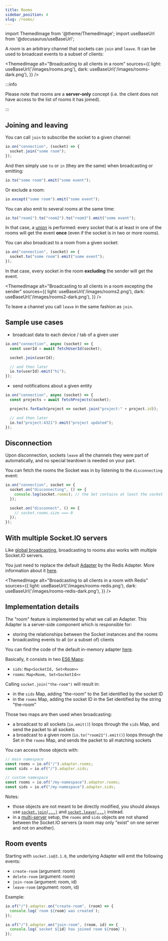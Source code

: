 ```yaml
---
title: Rooms
sidebar_position: 4
slug: /rooms/
---
```


import ThemedImage from '@theme/ThemedImage';
import useBaseUrl from '@docusaurus/useBaseUrl';

A *room* is an arbitrary channel that sockets can `join` and `leave`. It can be used to broadcast events to a subset of clients:

<ThemedImage
  alt="Broadcasting to all clients in a room"
  sources={{
    light: useBaseUrl('/images/rooms.png'),
    dark: useBaseUrl('/images/rooms-dark.png'),
  }}
/>

:::info

Please note that rooms are a **server-only** concept (i.e. the client does not have access to the list of rooms it has joined).

:::

## Joining and leaving

You can call `join` to subscribe the socket to a given channel:

```js
io.on("connection", (socket) => {
  socket.join("some room");
});
```

And then simply use `to` or `in` (they are the same) when broadcasting or emitting:

```js
io.to("some room").emit("some event");
```

Or exclude a room:

```js
io.except("some room").emit("some event");
```

You can also emit to several rooms at the same time:

```js
io.to("room1").to("room2").to("room3").emit("some event");
```

In that case, a <a href="https://en.wikipedia.org/wiki/Union_(set_theory)">union</a> is performed: every socket that is at least in one of the rooms will get the event **once** (even if the socket is in two or more rooms).

You can also broadcast to a room from a given socket:

```js
io.on("connection", (socket) => {
  socket.to("some room").emit("some event");
});
```

In that case, every socket in the room **excluding** the sender will get the event.

<ThemedImage
  alt="Broadcasting to all clients in a room excepting the sender"
  sources={{
    light: useBaseUrl('/images/rooms2.png'),
    dark: useBaseUrl('/images/rooms2-dark.png'),
  }}
/>

To leave a channel you call `leave` in the same fashion as `join`.

## Sample use cases

- broadcast data to each device / tab of a given user

```js
io.on("connection", async (socket) => {
  const userId = await fetchUserId(socket);

  socket.join(userId);

  // and then later
  io.to(userId).emit("hi");
});
```

- send notifications about a given entity

```js
io.on("connection", async (socket) => {
  const projects = await fetchProjects(socket);

  projects.forEach(project => socket.join("project:" + project.id));

  // and then later
  io.to("project:4321").emit("project updated");
});
```

## Disconnection

Upon disconnection, sockets `leave` all the channels they were part of automatically, and no special teardown is needed on your part.

You can fetch the rooms the Socket was in by listening to the `disconnecting` event:

```js
io.on("connection", socket => {
  socket.on("disconnecting", () => {
    console.log(socket.rooms); // the Set contains at least the socket ID
  });

  socket.on("disconnect", () => {
    // socket.rooms.size === 0
  });
});
```

## With multiple Socket.IO servers

Like [global broadcasting](broadcasting-events.md#with-multiple-socketio-servers), broadcasting to rooms also works with multiple Socket.IO servers.

You just need to replace the default [Adapter](../08-Miscellaneous/glossary.md#adapter) by the Redis Adapter. More information about it [here](../05-Adapters/adapter-redis.md).

<ThemedImage
  alt="Broadcasting to all clients in a room with Redis"
  sources={{
    light: useBaseUrl('/images/rooms-redis.png'),
    dark: useBaseUrl('/images/rooms-redis-dark.png'),
  }}
/>

## Implementation details

The "room" feature is implemented by what we call an Adapter. This Adapter is a server-side component which is responsible for:

- storing the relationships between the Socket instances and the rooms
- broadcasting events to all (or a subset of) clients

You can find the code of the default in-memory adapter [here](https://github.com/socketio/socket.io-adapter).

Basically, it consists in two [ES6 Maps](https://developer.mozilla.org/en-US/docs/Web/JavaScript/Reference/Global_Objects/Map):

- `sids`: `Map<SocketId, Set<Room>>`
- `rooms`: `Map<Room, Set<SocketId>>`

Calling `socket.join("the-room")` will result in:

- in the `sids` Map, adding "the-room" to the Set identified by the socket ID
- in the `rooms` Map, adding the socket ID in the Set identified by the string "the-room"

Those two maps are then used when broadcasting:

- a broadcast to all sockets (`io.emit()`) loops through the `sids` Map, and send the packet to all sockets
- a broadcast to a given room (`io.to("room21").emit()`) loops through the Set in the `rooms` Map, and sends the packet to all matching sockets

You can access those objects with:

```js
// main namespace
const rooms = io.of("/").adapter.rooms;
const sids = io.of("/").adapter.sids;

// custom namespace
const rooms = io.of("/my-namespace").adapter.rooms;
const sids = io.of("/my-namespace").adapter.sids;
```

Notes:

- those objects are not meant to be directly modified, you should always use [`socket.join(...)`](../../server-api.md#socketjoinroom) and [`socket.leave(...)`](../../server-api.md#socketleaveroom) instead.
- in a [multi-server](../02-Server/using-multiple-nodes.md) setup, the `rooms` and `sids` objects are not shared between the Socket.IO servers (a room may only "exist" on one server and not on another).

## Room events

Starting with `socket.io@3.1.0`, the underlying Adapter will emit the following events:

- `create-room` (argument: room)
- `delete-room` (argument: room)
- `join-room` (argument: room, id)
- `leave-room` (argument: room, id)

Example:

```js
io.of("/").adapter.on("create-room", (room) => {
  console.log(`room ${room} was created`);
});

io.of("/").adapter.on("join-room", (room, id) => {
  console.log(`socket ${id} has joined room ${room}`);
});
```
